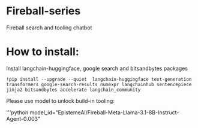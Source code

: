 # Fireball-series
Fireball search and tooling chatbot

# How to install: 

Install langchain-huggingface, google search and bitsandbytes packages
```shell
!pip install --upgrade --quiet  langchain-huggingface text-generation transformers google-search-results numexpr langchainhub sentencepiece jinja2 bitsandbytes accelerate langchain_community
```
Please use model to unlock build-in tooling: 

'''python
model_id="EpistemeAI/Fireball-Meta-Llama-3.1-8B-Instruct-Agent-0.003"
```

